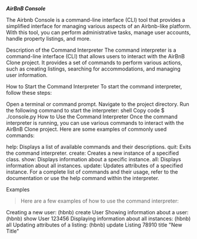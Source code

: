 __*AirBnB Console*__

<p>
The Airbnb Console is a command-line interface (CLI) tool that provides a simplified interface for managing various aspects of an Airbnb-like platform. With this tool, you can perform administrative tasks, manage user accounts, handle property listings, and more.
</p>

Description of the Command Interpreter
The command interpreter is a command-line interface (CLI) that allows users to interact with the AirBnB Clone project. It provides a set of commands to perform various actions, such as creating listings, searching for accommodations, and managing user information.

How to Start the Command Interpreter
To start the command interpreter, follow these steps:

Open a terminal or command prompt.
Navigate to the project directory.
Run the following command to start the interpreter:
shell
Copy code
$ ./console.py
How to Use the Command Interpreter
Once the command interpreter is running, you can use various commands to interact with the AirBnB Clone project. Here are some examples of commonly used commands:

help: Displays a list of available commands and their descriptions.
quit: Exits the command interpreter.
create: Creates a new instance of a specified class.
show: Displays information about a specific instance.
all: Displays information about all instances.
update: Updates attributes of a specified instance.
For a complete list of commands and their usage, refer to the documentation or use the help command within the interpreter.

Examples
> Here are a few examples of how to use the command interpreter:

Creating a new user:
(hbnb) create User
Showing information about a user:
(hbnb) show User 123456
Displaying information about all instances:
(hbnb) all
Updating attributes of a listing:
(hbnb) update Listing 78910 title "New Title"